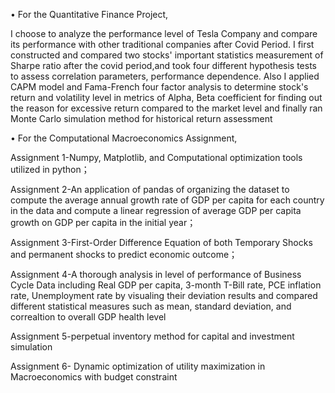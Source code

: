 
•	For the Quantitative Finance Project, 

I choose to analyze the performance level of Tesla Company and compare its performance with other traditional companies after Covid Period. I first constructed and compared two stocks' important statistics measurement of Sharpe ratio after the covid period,and took four different hypothesis tests to assess correlation parameters, performance dependence. Also I applied CAPM model and Fama-French four factor analysis to determine stock's return and volatility level in metrics of Alpha, Beta coefficient for finding out the reason for excessive return compared to the market level and finally ran Monte Carlo simulation method for historical return assessment


•	For the Computational Macroeconomics Assignment, 

Assignment 1-Numpy, Matplotlib, and Computational optimization tools utilized in python； 

Assignment 2-An application of pandas of organizing the dataset to compute the average annual growth rate of GDP per capita for each country in the data and compute a linear regression of average GDP per capita growth on GDP per capita in the initial year； 

Assignment 3-First-Order Difference Equation of both Temporary Shocks and permanent shocks to predict economic outcome；

Assignment 4-A thorough analysis in level of performance of Business Cycle Data including Real GDP per capita, 3-month T-Bill rate, PCE inflation rate, Unemployment rate by visualing their deviation results and compared different statistical measures such as mean, standard deviation, and correaltion to overall GDP health level

Assignment 5-perpetual inventory method for capital and investment simulation

Assignment 6- Dynamic optimization of utility maximization in Macroeconomics with budget constraint
